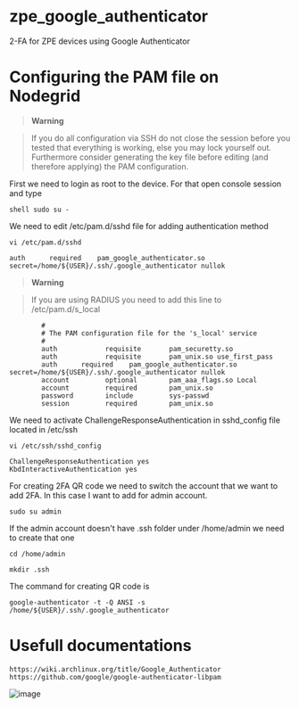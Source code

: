 # zpe_google_authenticator
2-FA for ZPE devices using Google Authenticator

# Configuring the PAM file on Nodegrid



> **Warning**

> If you do all configuration via SSH do not close the session before you tested that everything is working,
    else you may lock yourself out. Furthermore consider generating the key file before editing (and therefore applying)
    the PAM configuration.

    

First we need to login as root to the device. For that open console session and type

    shell sudo su -

We need to edit /etc/pam.d/sshd file for adding authentication method

    vi /etc/pam.d/sshd

    auth      required    pam_google_authenticator.so secret=/home/${USER}/.ssh/.google_authenticator nullok
    
> **Warning**

> If you are using RADIUS you need to add this line to /etc/pam.d/s_local
        
            #
            # The PAM configuration file for the 's_local' service
            #
            auth            requisite       pam_securetty.so
            auth            requisite       pam_unix.so use_first_pass
            auth      required    pam_google_authenticator.so secret=/home/${USER}/.ssh/.google_authenticator nullok
            account         optional        pam_aaa_flags.so Local
            account         required        pam_unix.so
            password        include         sys-passwd
            session         required        pam_unix.so

We need to activate ChallengeResponseAuthentication in sshd_config file located in /etc/ssh

    vi /etc/ssh/sshd_config

    ChallengeResponseAuthentication yes
    KbdInteractiveAuthentication yes

For creating 2FA QR code we need to switch the account that we want to add 2FA. In this case I want to add for admin account.

    sudo su admin

If the admin account doesn't have .ssh folder under /home/admin we need to create that one

    cd /home/admin

    mkdir .ssh

The command for creating QR code is

    google-authenticator -t -Q ANSI -s /home/${USER}/.ssh/.google_authenticator
    

    
    
    
# Usefull documentations

    https://wiki.archlinux.org/title/Google_Authenticator
    https://github.com/google/google-authenticator-libpam
        
        
 ![image](https://user-images.githubusercontent.com/103506681/194720918-770cd1f0-f0ef-42f3-8499-efb9cd313ee3.png)

        
